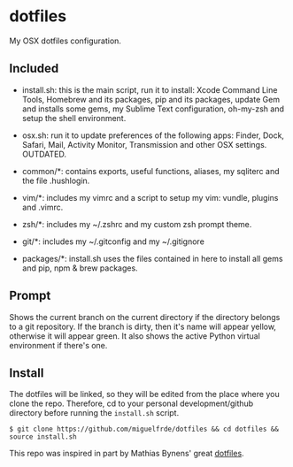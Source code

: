 dotfiles
========

My OSX dotfiles configuration.

Included
--------

- install.sh: this is the main script, run it to install: Xcode Command Line Tools, Homebrew and its packages, pip and its packages, update Gem and installs some gems, my Sublime Text configuration, oh-my-zsh and setup the shell environment.

- osx.sh: run it to update preferences of the following apps: Finder, Dock, Safari, Mail, Activity Monitor, Transmission and other OSX settings. OUTDATED.

- common/*: contains exports, useful functions, aliases, my sqliterc and the file .hushlogin.

- vim/*: includes my vimrc and a script to setup my vim: vundle, plugins and .vimrc.

- zsh/*: includes my ~/.zshrc and my custom zsh prompt theme.

- git/*: includes my ~/.gitconfig and my ~/.gitignore

- packages/*: install.sh uses the files contained in here to install all gems and pip, npm & brew packages.


Prompt
------

Shows the current branch on the current directory if the directory belongs to a git repository. If the branch is dirty, then it's name will appear yellow, otherwise it will appear green. It also shows the active Python virtual environment if there's one.

Install
-------

The dotfiles will be linked, so they will be edited from the place where you clone the repo. Therefore, cd to your personal development/github directory before running the `install.sh` script.

```
$ git clone https://github.com/miguelfrde/dotfiles && cd dotfiles && source install.sh
```

This repo was inspired in part by Mathias Bynens' great [dotfiles](https://github.com/mathiasbynens/dotfiles).
